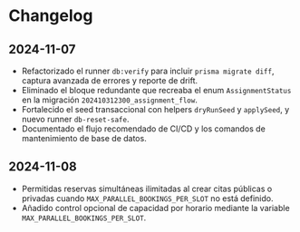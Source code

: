 # Changelog

## 2024-11-07

- Refactorizado el runner `db:verify` para incluir `prisma migrate diff`, captura avanzada de errores y reporte de drift.
- Eliminado el bloque redundante que recreaba el enum `AssignmentStatus` en la migración `202410312300_assignment_flow`.
- Fortalecido el seed transaccional con helpers `dryRunSeed` y `applySeed`, y nuevo runner `db-reset-safe`.
- Documentado el flujo recomendado de CI/CD y los comandos de mantenimiento de base de datos.

## 2024-11-08

- Permitidas reservas simultáneas ilimitadas al crear citas públicas o privadas cuando `MAX_PARALLEL_BOOKINGS_PER_SLOT` no está definido.
- Añadido control opcional de capacidad por horario mediante la variable `MAX_PARALLEL_BOOKINGS_PER_SLOT`.
